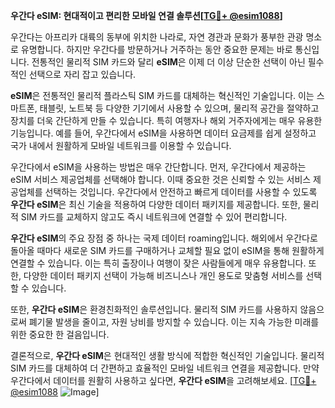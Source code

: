 **우간다 eSIM: 현대적이고 편리한 모바일 연결 솔루션[[TG💪+ @esim1088](https://t.me/s/esim1088)]**

우간다는 아프리카 대륙의 동부에 위치한 나라로, 자연 경관과 문화가 풍부한 관광 명소로 유명합니다. 하지만 우간다를 방문하거나 거주하는 동안 중요한 문제는 바로 통신입니다. 전통적인 물리적 SIM 카드와 달리 **eSIM**은 이제 더 이상 단순한 선택이 아닌 필수적인 선택으로 자리 잡고 있습니다.

**eSIM**은 전통적인 물리적 플라스틱 SIM 카드를 대체하는 혁신적인 기술입니다. 이는 스마트폰, 태블릿, 노트북 등 다양한 기기에서 사용할 수 있으며, 물리적 공간을 절약하고 장치를 더욱 간단하게 만들 수 있습니다. 특히 여행자나 해외 거주자에게는 매우 유용한 기능입니다. 예를 들어, 우간다에서 eSIM을 사용하면 데이터 요금제를 쉽게 설정하고 국가 내에서 원활하게 모바일 네트워크를 이용할 수 있습니다.

우간다에서 eSIM을 사용하는 방법은 매우 간단합니다. 먼저, 우간다에서 제공하는 eSIM 서비스 제공업체를 선택해야 합니다. 이때 중요한 것은 신뢰할 수 있는 서비스 제공업체를 선택하는 것입니다. 우간다에서 안전하고 빠르게 데이터를 사용할 수 있도록 **우간다 eSIM**은 최신 기술을 적용하여 다양한 데이터 패키지를 제공합니다. 또한, 물리적 SIM 카드를 교체하지 않고도 즉시 네트워크에 연결할 수 있어 편리합니다.

**우간다 eSIM**의 주요 장점 중 하나는 국제 데이터 roaming입니다. 해외에서 우간다로 돌아올 때마다 새로운 SIM 카드를 구매하거나 교체할 필요 없이 eSIM을 통해 원활하게 연결할 수 있습니다. 이는 특히 출장이나 여행이 잦은 사람들에게 매우 유용합니다. 또한, 다양한 데이터 패키지 선택이 가능해 비즈니스나 개인 용도로 맞춤형 서비스를 선택할 수 있습니다.

또한, **우간다 eSIM**은 환경친화적인 솔루션입니다. 물리적 SIM 카드를 사용하지 않음으로써 폐기물 발생을 줄이고, 자원 낭비를 방지할 수 있습니다. 이는 지속 가능한 미래를 위한 중요한 한 걸음입니다.

결론적으로, **우간다 eSIM**은 현대적인 생활 방식에 적합한 혁신적인 기술입니다. 물리적 SIM 카드를 대체하여 더 간편하고 효율적인 모바일 네트워크 연결을 제공합니다. 만약 우간다에서 데이터를 원활히 사용하고 싶다면, **우간다 eSIM**을 고려해보세요. [[TG💪+ @esim1088](https://t.me/s/esim1088) ![Image](https://i.postimg.cc/Y0z9fWf4/image.png)]